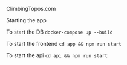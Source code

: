 ClimbingTopos.com

Starting the app

To start the DB
`docker-compose up --build`

To start the frontend
`cd app && npm run start`

To start the api
`cd api && npm run start`

